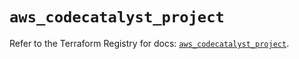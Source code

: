 # `aws_codecatalyst_project`

Refer to the Terraform Registry for docs: [`aws_codecatalyst_project`](https://registry.terraform.io/providers/hashicorp/aws/5.94.0/docs/resources/codecatalyst_project).
